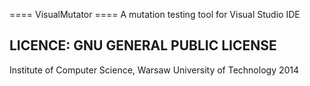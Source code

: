 ==== VisualMutator ====
A mutation testing tool for Visual Studio IDE

LICENCE:
GNU GENERAL PUBLIC LICENSE
-----------------------------
Institute of Computer Science, Warsaw University of Technology 2014
